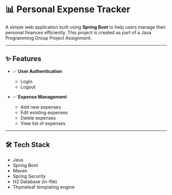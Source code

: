 # 📊 Personal Expense Tracker

A simple web application built using **Spring Boot** to help users manage their personal finances efficiently. This project is created as part of a Java Programming Group Project Assignment.

---

## ✨ Features

- ✅ **User Authentication**
  - Login
  - Logout

- ✅ **Expense Management**
  - Add new expenses
  - Edit existing expenses
  - Delete expenses
  - View list of expenses

---

## 🛠️ Tech Stack

- Java
- Spring Boot
- Maven
- Spring Security
- H2 Database (in-file)
- Thymeleaf templating engine
